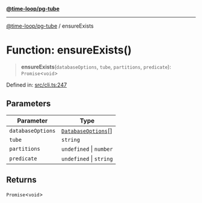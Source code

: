 [**@time-loop/pg-tube**](../README.md)

***

[@time-loop/pg-tube](../globals.md) / ensureExists

# Function: ensureExists()

> **ensureExists**(`databaseOptions`, `tube`, `partitions`, `predicate`): `Promise`\<`void`\>

Defined in: [src/cli.ts:247](https://github.com/clickup/pg-tube/blob/master/src/cli.ts#L247)

## Parameters

| Parameter | Type |
| ------ | ------ |
| `databaseOptions` | [`DatabaseOptions`](../interfaces/DatabaseOptions.md)[] |
| `tube` | `string` |
| `partitions` | `undefined` \| `number` |
| `predicate` | `undefined` \| `string` |

## Returns

`Promise`\<`void`\>
